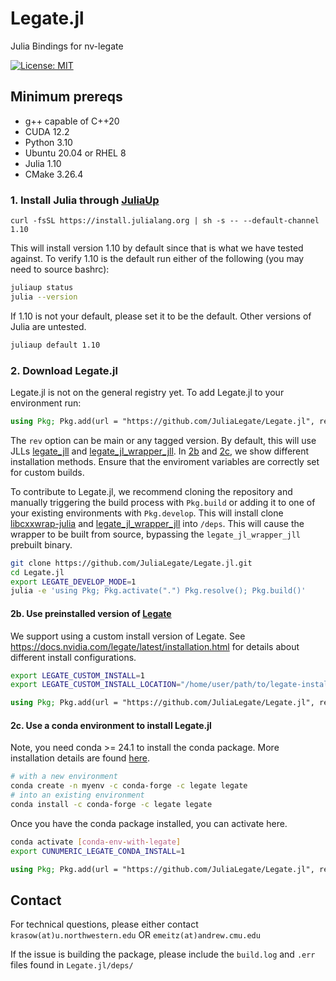 # Legate.jl
Julia Bindings for nv-legate

[![License: MIT](https://img.shields.io/badge/License-MIT-green.svg)](https://opensource.org/licenses/MIT)


## Minimum prereqs
- g++ capable of C++20
- CUDA 12.2
- Python 3.10
- Ubuntu 20.04 or RHEL 8
- Julia 1.10
- CMake 3.26.4 

### 1. Install Julia through [JuliaUp](https://github.com/JuliaLang/juliaup)
```
curl -fsSL https://install.julialang.org | sh -s -- --default-channel 1.10
```

This will install version 1.10 by default since that is what we have tested against. To verify 1.10 is the default run either of the following (you may need to source bashrc):
```bash
juliaup status
julia --version
```

If 1.10 is not your default, please set it to be the default. Other versions of Julia are untested.
```bash
juliaup default 1.10
```

### 2. Download Legate.jl
Legate.jl is not on the general registry yet. To add Legate.jl to your environment run:
```julia
using Pkg; Pkg.add(url = "https://github.com/JuliaLegate/Legate.jl", rev = "main")
```
The `rev` option can be main or any tagged version.  By default, this will use JLLs [legate_jll](https://github.com/JuliaPackaging/Yggdrasil/tree/master/L/legate) and [legate_jl_wrapper_jll](https://github.com/JuliaPackaging/Yggdrasil/tree/master/L/legate_jl_wrapper). In [2b](#2b-use-preinstalled-version-of-legate) and [2c](#2c-use-a-conda-environment-to-install-legatejl), we show different installation methods. Ensure that the enviroment variables are correctly set for custom builds.

To contribute to Legate.jl, we recommend cloning the repository and manually triggering the build process with `Pkg.build` or adding it to one of your existing environments with `Pkg.develop`. This will install clone [libcxxwrap-julia](https://github.com/JuliaInterop/libcxxwrap-julia) and [legate_jl_wrapper_jll](https://github.com/JuliaLegate/legate_jl_wrapper) into `/deps`. This will cause the wrapper to be built from source, bypassing the `legate_jl_wrapper_jll` prebuilt binary.
```bash
git clone https://github.com/JuliaLegate/Legate.jl.git
cd Legate.jl
export LEGATE_DEVELOP_MODE=1
julia -e 'using Pkg; Pkg.activate(".") Pkg.resolve(); Pkg.build()'
```

#### 2b. Use preinstalled version of [Legate](https://github.com/nv-legate/legate)
We support using a custom install version of Legate. See https://docs.nvidia.com/legate/latest/installation.html for details about different install configurations.
```bash
export LEGATE_CUSTOM_INSTALL=1
export LEGATE_CUSTOM_INSTALL_LOCATION="/home/user/path/to/legate-install-dir"
```
```julia
using Pkg; Pkg.add(url = "https://github.com/JuliaLegate/Legate.jl", rev = "main")
```

#### 2c. Use a conda environment to install Legate.jl
Note, you need conda >= 24.1 to install the conda package. More installation details are found [here](https://docs.nvidia.com/legate/latest/installation.html).
```bash
# with a new environment
conda create -n myenv -c conda-forge -c legate legate
# into an existing environment
conda install -c conda-forge -c legate legate
```
Once you have the conda package installed, you can activate here. 
```bash
conda activate [conda-env-with-legate]
export CUNUMERIC_LEGATE_CONDA_INSTALL=1
```
```julia
using Pkg; Pkg.add(url = "https://github.com/JuliaLegate/Legate.jl", rev = "main")
```

## Contact
For technical questions, please either contact 
`krasow(at)u.northwestern.edu` OR
`emeitz(at)andrew.cmu.edu`

If the issue is building the package, please include the `build.log` and `.err` files found in `Legate.jl/deps/` 

